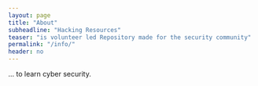 ```yaml
---
layout: page
title: "About"
subheadline: "Hacking Resources"
teaser: "is volunteer led Repository made for the security community"
permalink: "/info/"
header: no
---
```

... to learn cyber security.